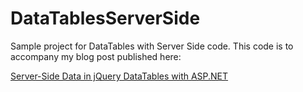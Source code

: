 DataTablesServerSide
====================

Sample project for DataTables with Server Side code. This code is to accompany my blog post published here:

[Server-Side Data in jQuery DataTables with ASP.NET](https://cmatskas.com/server-side-jquery-datatables-with-asp-net/)
